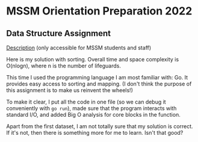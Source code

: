 # MSSM Orientation Preparation 2022

## Data Structure Assignment

[Description](https://canvas.cmu.edu/courses/29377/assignments/487743) (only accessible for MSSM students and staff)

Here is my solution with sorting. Overall time and space complexity is O(nlogn), where n is the number of lifeguards.

This time I used the programming language I am most familiar with: Go. It provides easy access to sorting and mapping. (I don't think the purpose of this assignment is to make us reinvent the wheels!)

To make it clear, I put all the code in one file (so we can debug it conveniently with `go run`), made sure that the program interacts with standard I/O, and added Big O analysis for core blocks in the function.

Apart from the first dataset, I am not totally sure that my solution is correct. If it's not, then there is something more for me to learn. Isn't that good?
